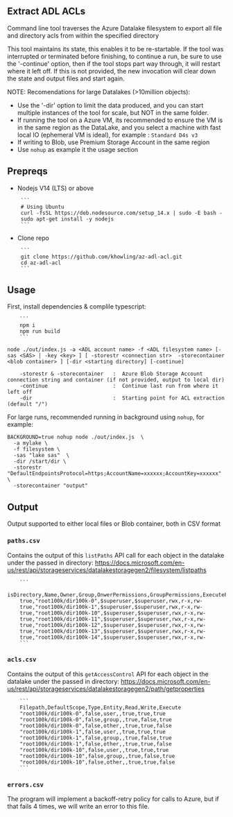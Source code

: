 ## Extract ADL ACLs

Command line tool traverses the Azure Datalake filesystem to export all file and directory acls from within the specified directory

This tool maintains its state, this enables it to be re-startable.  If the tool was interrupted or terminated before finishing, to continue a run, be sure to use the '-continue' option, then if the tool stops part way through, it will restart where it left off. If this is not provided, the new invocation will clear down the state and output files and start again.


NOTE: Recomendations for large Datalakes (>10million objects):
 * Use the '-dir' option to limit the data produced, and you can start multiple instances of the tool for scale, but NOT in the same folder.
 * If running the tool on a Azure VM, its recommended to ensure the VM is in the same region as the DataLake, and you select a machine with fast local IO (ephemeral VM is ideal), for example : `Standard D4s v3`
 * If writing to Blob, use Premium Storage Account in the same region
 * Use `nohup` as example it the usage section

## Prepreqs

 * Nodejs V14 (LTS) or above

        ```
        # Using Ubuntu
        curl -fsSL https://deb.nodesource.com/setup_14.x | sudo -E bash -
        sudo apt-get install -y nodejs
        ```

 * Clone repo

        ```
        git clone https://github.com/khowling/az-adl-acl.git
        cd az-adl-acl
        ```
## Usage

First, install dependencies & complile typescript:

        ```
        npm i
        npm run build
        ```

```
node ./out/index.js -a <ADL account name> -f <ADL filesystem name> [-sas <SAS> | -key <key> ] [ -storestr <connection str>  -storecontainer <blob container> ] [-dir <starting directory] [-continue]

    -storestr & -storecontainer   :  Azure Blob Storage Account connection string and container (if not provided, output to local dir)
    -continue                     :  Continue last run from where it left off
    -dir                          :  Starting point for ACL extraction (default "/")
```

For large runs, recommended running in background using `nohup`, for example:
```
BACKGROUND=true nohup node ./out/index.js  \
  -a mylake \
  -f filesystem \
  -sas "lake sas"  \
  -dir /start/dir \
  -storestr "DefaultEndpointsProtocol=https;AccountName=xxxxxx;AccountKey=xxxxxx" \
  -storecontainer "output"
```

## Output

Output supported to either local files or Blob container, both in CSV format

 ### `paths.csv` 
 
 Contains the output of this `listPaths` API call for each object in the datalake under the passed in directory: https://docs.microsoft.com/en-us/rest/api/storageservices/datalakestoragegen2/filesystem/listpaths

        ```
        isDirectory,Name,Owner,Group,OnwerPermissions,GroupPermissions,ExecutePermissions
        true,"root100k/dir100k-0",$superuser,$superuser,rwx,r-x,rw-
        true,"root100k/dir100k-1",$superuser,$superuser,rwx,r-x,rw-
        true,"root100k/dir100k-10",$superuser,$superuser,rwx,r-x,rw-
        true,"root100k/dir100k-11",$superuser,$superuser,rwx,r-x,rw-
        true,"root100k/dir100k-12",$superuser,$superuser,rwx,r-x,rw-
        true,"root100k/dir100k-13",$superuser,$superuser,rwx,r-x,rw-
        true,"root100k/dir100k-14",$superuser,$superuser,rwx,r-x,rw-
        ```
### `acls.csv` 

Contains the output of this `getAccessControl` API for each object in the datalake under the passed in directory: https://docs.microsoft.com/en-us/rest/api/storageservices/datalakestoragegen2/path/getproperties

        ```
        Filepath,DefaultScope,Type,Entity,Read,Write,Execute
        "root100k/dir100k-0",false,user,,true,true,true
        "root100k/dir100k-0",false,group,,true,false,true
        "root100k/dir100k-0",false,other,,true,true,false
        "root100k/dir100k-1",false,user,,true,true,true
        "root100k/dir100k-1",false,group,,true,false,true
        "root100k/dir100k-1",false,other,,true,true,false
        "root100k/dir100k-10",false,user,,true,true,true
        "root100k/dir100k-10",false,group,,true,false,true
        "root100k/dir100k-10",false,other,,true,true,false
        ```
  
### `errors.csv`

The program will implement a backoff-retry policy for calls to Azure, but if that fails 4 times, we will write an error to this file.  
